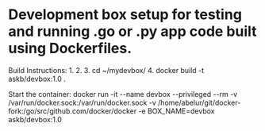 # Development box setup for testing and running .go or .py app code built using Dockerfiles.

Build Instructions:
  1. 
  2. 
  3. cd ~/mydevbox/
  4. docker build -t askb/devbox:1.0 .
  
Start the container:
  docker run -it --name devbox --privileged --rm -v /var/run/docker.sock:/var/run/docker.sock -v /home/abelur/git/docker-fork:/go/src/github.com/docker/docker -e BOX_NAME=devbox askb/devbox:1.0

